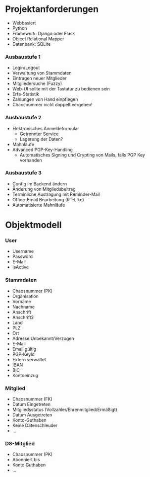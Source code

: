 # Projektanforderungen

* Webbasiert
* Python
* Framework: Django oder Flask
* Object Relational Mapper
* Datenbank: SQLite

### Ausbaustufe 1
* Login/Logout
* Verwaltung von Stammdaten
* Eintragen neuer Mitglieder
* Mitgliedersuche (Fuzzy)
* Web-UI sollte mit der Tastatur zu bedienen sein
* Erfa-Statistik
* Zahlungen von Hand einpflegen
* Chaosnummer nicht doppelt vergeben!

### Ausbaustufe 2
* Elektronisches Anmeldeformular
  * Getrennter Service
  * Lagerung der Daten?
* Mahnläufe
* Advanced PGP-Key-Handling
  * Automatisches Signing und Crypting von Mails, falls PGP Key vorhanden

### Ausbaustufe 3
* Config im Backend ändern
* Änderung von Mitgliedsbeitrag
* Terminliche Austragung mit Reminder-Mail
* Office-Email Bearbeitung (RT-Like)
* Automatisierte Mahnläufe


# Objektmodell

### User
* Username
* Password
* E-Mail
* isActive

### Stammdaten
* Chaosnummer (PK)
* Organisation
* Vorname
* Nachname
* Anschrift
* Anschrift2
* Land
* PLZ
* Ort
* Adresse Unbekannt/Verzogen
* E-Mail
* Email gültig
* PGP-KeyId
* Extern verwaltet
* IBAN
* BIC
* Kontoeinzug

### Mitglied
* Chaosnummer (FK)
* Datum Eingetreten
* Mitgliedsstatus (Vollzahler/Ehrenmitglied/Ermäßigt)
* Datum Ausgetreten
* Konto-Guthaben
* Keine Datenschleuder
* ...

### DS-Mitglied
* Chaosnummer (PK)
* Abonniert bis
* Konto Guthaben
* ...
